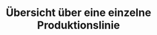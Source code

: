 ---
layout: article
title: Übersicht über eine einzelne Produktionslinie
description: 
  - In dieser Vorlage wird eine einzelne Produktionslinie mit klassischen Metriken, wie zum Beispiel Soll-Ist-Vergleich und Gesamtanlageneffektivität, visualisiert. Dadurch kann man schnell und übersichtlich den aktuellen Status der Bestellung sowie die Entwicklung der GAE überblicken.
lang: de
weight: 1000
isDraft: false
ref: Production_Single_Line_Overview
carousel: true
category:
  - Empfohlen
  - Produktion
  - OEE / GAE
image: Production_Single_Line_Overview_DE.png
image_thumbnail: Production_Single_Line_Overview_DE_thumbnail.png
download: Production_Single_Line_Overview_DE.pbmx
overview_description:
overview_benefits:
overview_data_sources:
---